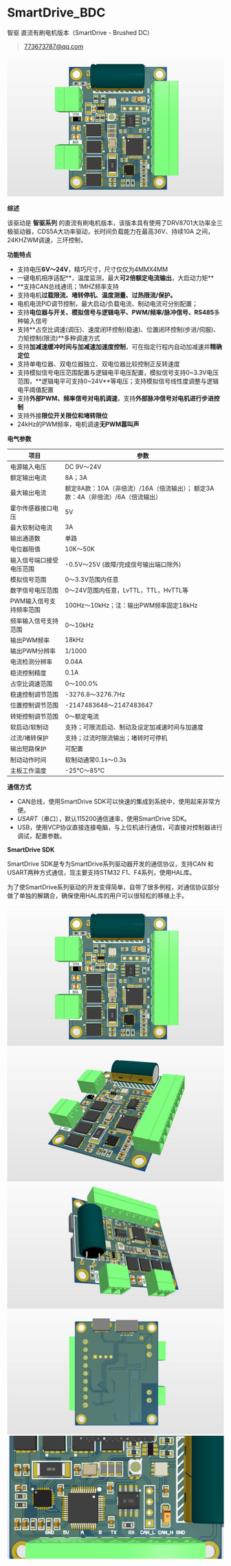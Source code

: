 # SmartDrive_BDC
智驱 直流有刷电机版本（SmartDrive - Brushed DC）

> 773673787@qq.com

![](img/SmartDrive_BDC_1.jpg)



**综述**

该驱动是 **智驱系列** 的直流有刷电机版本，该版本具有使用了DRV8701大功率全三极驱动器，CDS5A大功率驱动，长时间负载能力在最高36V、持续10A 之间，24KHZWM调速，三环控制，

**功能特点**

- 支持电压**6V～24V**，精巧尺寸，尺寸仅仅为4MMX4MM
- 一键电机相序适配**，温度监测，最大**可2倍额定电流输出**，大启动力矩**
- **支持CAN总线通讯；1MHZ频率支持
- 支持电机**过载限流、堵转停机、温度测量、过热限流/保护。**
-  电机电流PID调节控制，最大启动/负载电流、制动电流可分别配置；
- 支持**电位器与开关、模拟信号与逻辑电平、PWM/频率/脉冲信号、RS485**多种输入信号
- 支持**占空比调速(调压)、速度闭环控制(稳速)、位置闭环控制(步进/伺服)、力矩控制(限流)**多种调速方式
- 支持**加减速缓冲时间与加减速加速度控制**，可在指定行程内自动加减速并**精确定位**
- 支持单电位器、双电位器独立、双电位器比较控制正反转速度
- 支持模拟信号电压范围配置与逻辑电平电压配置，模拟信号支持0~3.3V电压范围，**逻辑电平可支持0~24V**等电压；支持模拟信号线性度调整与逻辑电平阈值配置
- 支持**外部PWM、频率信号对电机调速**，支持**外部脉冲信号对电机进行步进控制**
- 支持外接**限位开关限位和堵转限位**
- 24kHz的PWM频率，电机调速**无PWM嚣叫声**

**电气参数**

| **项目**                 | **参数**                                                     |
| ------------------------ | ------------------------------------------------------------ |
| 电源输入电压             | DC 9V～24V                                                   |
| 额定输出电流             | 8A；3A                                                       |
| 最大输出电流             | 额定8A款：10A（非倍流）/16A（倍流输出）； 额定3A款：4A（非倍流）/6A（倍流输出） |
| 霍尔传感器接口电压       | 5V                                                           |
| 最大软制动电流           | 3A                                                           |
| 输出通道数               | 单路                                                         |
| 电位器阻值               | 10K～50K                                                     |
| 输入信号端口接受电压范围 | -0.5V～25V (故障/完成信号输出端口除外)                       |
| 模拟信号范围             | 0～3.3V范围内任意                                            |
| 数字信号电压范围         | 0～24V范围内任意，LvTTL，TTL，HvTTL等                        |
| PWM输入信号支持频率范围  | 100Hz～10kHz；注：输出PWM频率固定18kHz                       |
| 频率输入信号支持范围     | 0～10kHz                                                     |
| 输出PWM频率              | 18kHz                                                        |
| 输出PWM分辨率            | 1/1000                                                       |
| 电流检测分辨率           | 0.04A                                                        |
| 稳流控制精度             | 0.1A                                                         |
| 占空比调速范围           | 0～100.0%                                                    |
| 稳速控制调节范围         | -3276.8～3276.7Hz                                            |
| 位置控制调节范围         | -2147483648～2147483647                                      |
| 转矩控制调节范围         | 0～额定电流                                                  |
| 软启动/软制动            | 支持；可限流启动、制动及设定加减速时间与加速度               |
| 过流/堵转保护            | 支持；过流时限流输出；堵转时可停机                           |
| 输出短路保护             | 可配置                                                       |
| 制动动作时间             | 软制动通常0.1s～0.3s                                         |
| 主板工作温度             | -25℃～85℃                                                    |

**通信方式**

- CAN总线，使用SmartDrive SDK可以快速的集成到系统中，使用起来非常方便。
- *USART*（串口），默认115200通信速率，使用SmartDrive SDK。
- USB，使用VCP协议直接连接电脑，与上位机进行通信，可直接对控制器进行调试，配置参数。


**SmartDrive SDK**

SmartDrive SDK是专为SmartDrive系列驱动器开发的通信协议，支持CAN 和 USART两种方式通信，现主要支持STM32 F1、F4系列，使用HAL库。

为了使SmartDrive系列驱动的开发变得简单，自带了很多例程，对通信协议部分做了单独的解耦合，确保使用HAL库的用户可以很轻松的移植上手。 

![](img/SmartDrive_BDC_1.jpg)
![](img/SmartDrive_BDC_2.jpg)
![](img/SmartDrive_BDC_3.jpg)
![](img/SmartDrive_BDC_4.jpg)
![](img/SmartDrive_BDC_5.jpg)